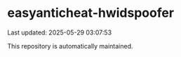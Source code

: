 # easyanticheat-hwidspoofer

Last updated: 2025-05-29 03:07:53

This repository is automatically maintained.
